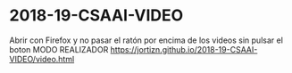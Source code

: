 # 2018-19-CSAAI-VIDEO
Abrir con Firefox y no pasar el ratón por encima de los videos sin pulsar el boton MODO REALIZADOR
https://jortizn.github.io/2018-19-CSAAI-VIDEO/video.html
